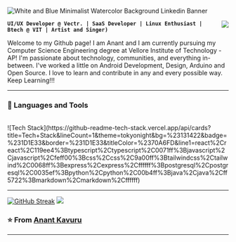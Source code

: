      
![White and Blue Minimalist Watercolor Background Linkedin Banner](https://github.com/user-attachments/assets/7106a67a-6cc1-4631-a8e6-b51dae9b5249)

<img align="right" src="https://visitor-badge.laobi.icu/badge?page_id=Condition00.Condition00"/>

**`UI/UX Developer @ Vectr. | SaaS Developer | Linux Enthusiast |
Btech @ VIT | Artist and Singer)`**

Welcome to my Github page! I am Anant and I am currently pursuing my Computer Science Engineering degree at Vellore Institute of Technology - AP! I'm passionate about technology, communities, and everything in-between. I've worked a little on Android Development, Design, Arduino and Open Source. I love to learn and contribute in any and every possible way. Keep Learning!!!


---

### 🧰 Languages and Tools
<br>
![Tech Stack](https://github-readme-tech-stack.vercel.app/api/cards?title=Tech+Stack&lineCount=1&theme=tokyonight&bg=%23131422&badge=%231D1E33&border=%231D1E33&titleColor=%2370A6FD&line1=react%2Creact%2C119ee4%3Btypescript%2Ctypescript%2C0071ff%3Bjavascript%2Cjavascript%2Cfeff00%3Bcss%2Ccss%2C9a00ff%3Btailwindcss%2Ctailwind%2C0068ff%3Bexpress%2Cexpress%2Cffffff%3Bpostgresql%2Cpostgresql%2C0035ef%3Bpython%2Cpython%2C00b4ff%3Bjava%2Cjava%2Cff5722%3Bmarkdown%2Cmarkdown%2Cffffff)
<br>

 <hr/>

[![GitHub Streak](https://streak-stats.demolab.com?user=Condition00&theme=dracula&hide_border=true)](https://git.io/streak-stats)
![](http://github-profile-summary-cards.vercel.app/api/cards/repos-per-language?username=Condition00&theme=tokyonight)

 ### ⭐️ From [Anant Kavuru](https://github.com/Condition00) ### 
 
---



